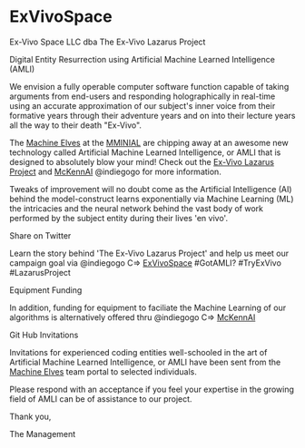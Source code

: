 # ExVivoSpace
Ex-Vivo Space LLC dba The Ex-Vivo Lazarus Project

Digital Entity Resurrection using Artificial Machine Learned Intelligence (AMLI)

We envision a fully operable computer software function capable of taking arguments from end-users and responding holographically in real-time using an accurate approximation of our subject's inner voice from their formative years through their adventure years and on into their lecture years all the way to their death "Ex-Vivo".

The [Machine Elves](https://github.com/orgs/MMINAIL/teams/machine-elves) at the [MMINIAL](https://github.com/orgs/MMINAIL/teams/machine-elves) are chipping away at an awesome new technology called Artificial Machine Learned Intelligence, or AMLI that is designed to absolutely blow your mind! Check out the [Ex-Vivo Lazarus Project](https://igg.me/at/ExVivoSpace) and [McKennAI](https://www.indiegogo.com/projects/the-digital-resurrection-of-terence-mckenna) @indiegogo for more information.

Tweaks of improvement will no doubt come as the Artificial Intelligence (AI) behind the model-construct learns exponentially via Machine Learning (ML) the intricacies and the neural network behind the vast body of work performed by the subject entity during their lives 'en vivo'.

Share on Twitter

Learn the story behind 'The Ex-Vivo Lazarus Project' and help us meet our campaign goal via @indiegogo C=> [ExVivoSpace](https://igg.me/at/ExVivoSpace) #GotAMLI? #TryExVivo #LazarusProject

Equipment Funding

In addition, funding for equipment to faciliate the Machine Learning of our algorithms is alternatively offered thru @indiegogo C=> [McKennAI](https://www.indiegogo.com/projects/the-digital-resurrection-of-terence-mckenna)

Git Hub Invitations

Invitations for experienced coding entities well-schooled in the art of Artificial Machine Learned Intelligence, or AMLI have been sent from the [Machine Elves](https://github.com/orgs/MMINAIL/teams/machine-elves ) team portal to selected individuals.

Please respond with an acceptance if you feel your expertise in the growing field of AMLI can be of assistance to our project.

Thank you,

The Management
